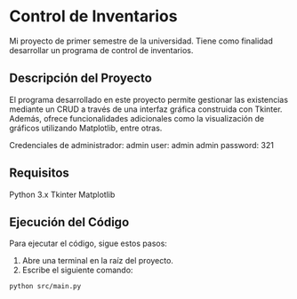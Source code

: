 # Control de Inventarios

Mi proyecto de primer semestre de la universidad. Tiene como finalidad desarrollar un programa de control de inventarios.


## Descripción del Proyecto

El programa desarrollado en este proyecto permite gestionar las existencias mediante un CRUD a través de una interfaz gráfica construida con Tkinter. Además, ofrece funcionalidades adicionales como la visualización de gráficos utilizando Matplotlib, entre otras.

Credenciales de administrador:
admin user: admin
admin password: 321

## Requisitos

Python 3.x
Tkinter
Matplotlib

## Ejecución del Código

Para ejecutar el código, sigue estos pasos:

1. Abre una terminal en la raíz del proyecto.
2. Escribe el siguiente comando:

```bash
python src/main.py




